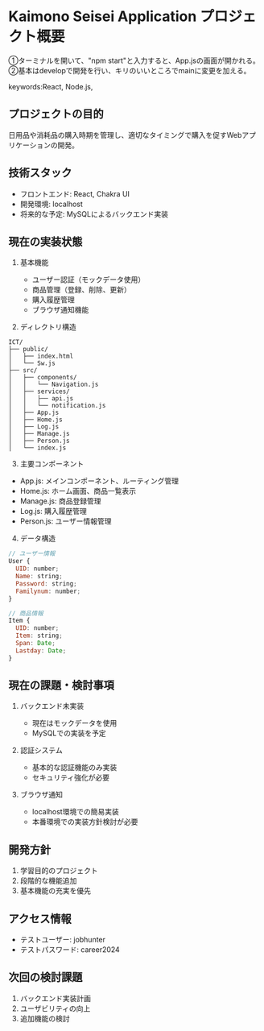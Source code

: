# Kaimono Seisei Application プロジェクト概要
①ターミナルを開いて、"npm start"と入力すると、App.jsの画面が開かれる。
②基本はdevelopで開発を行い、キリのいいところでmainに変更を加える。

keywords:React, Node.js, 

## プロジェクトの目的
日用品や消耗品の購入時期を管理し、適切なタイミングで購入を促すWebアプリケーションの開発。

## 技術スタック
- フロントエンド: React, Chakra UI
- 開発環境: localhost
- 将来的な予定: MySQLによるバックエンド実装

## 現在の実装状態
1. 基本機能
   - ユーザー認証（モックデータ使用）
   - 商品管理（登録、削除、更新）
   - 購入履歴管理
   - ブラウザ通知機能

2. ディレクトリ構造
```
ICT/
├── public/
│   ├── index.html
│   └── Sw.js
├── src/
│   ├── components/
│   │   └── Navigation.js
│   ├── services/
│   │   ├── api.js
│   │   └── notification.js
│   ├── App.js
│   ├── Home.js
│   ├── Log.js
│   ├── Manage.js
│   ├── Person.js
│   └── index.js
```

3. 主要コンポーネント
- App.js: メインコンポーネント、ルーティング管理
- Home.js: ホーム画面、商品一覧表示
- Manage.js: 商品登録管理
- Log.js: 購入履歴管理
- Person.js: ユーザー情報管理

4. データ構造
```javascript
// ユーザー情報
User {
  UID: number;
  Name: string;
  Password: string;
  Familynum: number;
}

// 商品情報
Item {
  UID: number;
  Item: string;
  Span: Date;
  Lastday: Date;
}
```

## 現在の課題・検討事項
1. バックエンド未実装
   - 現在はモックデータを使用
   - MySQLでの実装を予定

2. 認証システム
   - 基本的な認証機能のみ実装
   - セキュリティ強化が必要

3. ブラウザ通知
   - localhost環境での簡易実装
   - 本番環境での実装方針検討が必要

## 開発方針
1. 学習目的のプロジェクト
2. 段階的な機能追加
3. 基本機能の充実を優先

## アクセス情報
- テストユーザー: jobhunter
- テストパスワード: career2024

## 次回の検討課題
1. バックエンド実装計画
2. ユーザビリティの向上
3. 追加機能の検討
